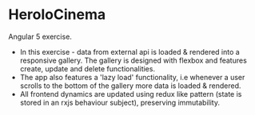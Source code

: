 # HeroloCinema

Angular 5 exercise. 
- In this exercise - data from external api is loaded & rendered into a responsive gallery. The gallery is designed with flexbox and features create, update and delete functionalities.
- The app also features a 'lazy load' functionality, i.e whenever a user scrolls to the bottom of the gallery more data is loaded & rendered. 
- All frontend dynamics are updated using redux like pattern (state is stored in an rxjs behaviour subject), preserving immutability.